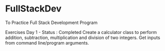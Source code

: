 # FullStackDev

To Practice Full Stack Development Program

Exercises
Day 1 - Status :  Completed
Create a calculator class to perform addition, subtraction, multiplication and division of two integers. Get inputs from command line/program arguments.
